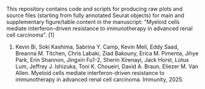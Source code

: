 This repository contains code and scripts for producing raw plots and source files (starting from fully annotated Seurat objects) for main and supplementary figure/table content in the manuscript: "Myeloid cells mediate interferon-driven resistance to immunotherapy in advanced renal cell carcinoma". [1]

1. Kevin Bi, Soki Kashima, Sabrina Y. Camp, Kevin Meli, Eddy Saad, Breanna M. Titchen, Chris Labaki, Ziad Bakouny, Erica M. Pimenta, Jihye Park, Erin Shannon, Jingxin Fu1-2, Sherin Xirenayi, Jack Horst, Lotus Lum, Jeffrey J. Ishizuka, Toni K. Choueiri, David A. Braun, Eliezer M. Van Allen. Myeloid cells mediate interferon-driven resistance to immunotherapy in advanced renal cell carcinoma. Immunity, 2025.
